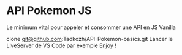 #  API Pokemon JS
Le minimum vital pour appeler et consommer une API en JS Vanilla

clone git@github.com:Tadkozh/API-Pokemon-basics.git
Lancer le LiveServer de VS Code par exemple
Enjoy !
